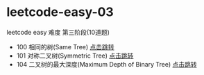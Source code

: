# leetcode-easy-03

leetcode easy 难度 第三阶段(10道题)

* 100 相同的树(Same Tree) [点击跳转](./src/main/java/org/cdp/skill/leetcode/SameTree.java)
* 101 对称二叉树(Symmetric Tree) [点击跳转](./src/main/java/org/cdp/skill/leetcode/SymmetricTree.java)
* 104 二叉树的最大深度(Maximum Depth of Binary Tree) [点击跳转](./src/main/java/org/cdp/skill/leetcode/MaximumDepthOfBinaryTree.java)